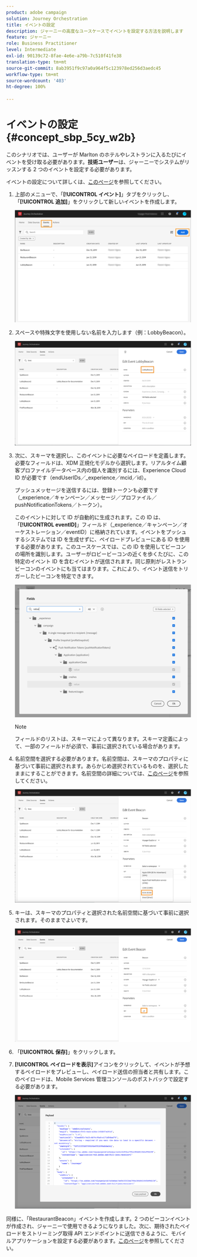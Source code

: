 ```yaml
---
product: adobe campaign
solution: Journey Orchestration
title: イベントの設定
description: ジャーニーの高度なユースケースでイベントを設定する方法を説明します
feature: ジャーニー
role: Business Practitioner
level: Intermediate
exl-id: 90139c72-8fae-4e6e-a79b-7c510f41fe38
translation-type: tm+mt
source-git-commit: 8ab3951f9c97a0a964f5c123978ed256d3aedc45
workflow-type: tm+mt
source-wordcount: '403'
ht-degree: 100%

---
```


# イベントの設定 {#concept_sbp_5cy_w2b}

このシナリオでは、ユーザーが Marlton のホテルやレストランに入るたびにイベントを受け取る必要があります。**技術ユーザー**&#x200B;は、ジャーニーでシステムがリッスンする 2 つのイベントを設定する必要があります。

イベントの設定について詳しくは、[このページ](../event/about-events.md)を参照してください。

1. 上部のメニューで、「**[!UICONTROL イベント]**」タブをクリックし、「**[!UICONTROL 追加]**」をクリックして新しいイベントを作成します。

   ![](../assets/journeyuc1_1.png)

1. スペースや特殊文字を使用しない名前を入力します（例：LobbyBeacon）。

   ![](../assets/journeyuc2_1.png)

1. 次に、スキーマを選択し、このイベントに必要なペイロードを定義します。必要なフィールドは、XDM 正規化モデルから選択します。リアルタイム顧客プロファイルデータベース内の個人を識別するには、Experience Cloud ID が必要です（endUserIDs／_experience／mcid／id）。

   プッシュメッセージを送信するには、登録トークンも必要です（_experience／キャンペーン／メッセージ／プロファイル／pushNotificationTokens／トークン）。

   このイベントに対して ID が自動的に生成されます。この ID は、「**[!UICONTROL eventID]**」フィールド（_experience／キャンペーン／オーケストレーション／eventID）に格納されています。イベントをプッシュするシステムでは ID を生成せずに、ペイロードプレビューにある ID を使用する必要があります。このユースケースでは、この ID を使用してビーコンの場所を識別します。ユーザーがロビービーコンの近くを歩くたびに、この特定のイベント ID を含むイベントが送信されます。同じ原則がレストランビーコンのイベントにも当てはまります。これにより、イベント送信をトリガーしたビーコンを特定できます。

   ![](../assets/journeyuc2_2.png)

   >[!NOTE]
   >
   >フィールドのリストは、スキーマによって異なります。スキーマ定義によって、一部のフィールドが必須で、事前に選択されている場合があります。

1. 名前空間を選択する必要があります。名前空間は、スキーマのプロパティに基づいて事前に選択されます。あらかじめ選択されているものを、選択したままにすることができます。名前空間の詳細については、[このページ](../event/selecting-the-namespace.md)を参照してください。

   ![](../assets/journeyuc2_4.png)

1. キーは、スキーマのプロパティと選択された名前空間に基づいて事前に選択されます。そのままでよいです。

   ![](../assets/journeyuc2_4bis.png)

1. 「**[!UICONTROL 保存]**」をクリックします。

1. **[!UICONTROL ペイロードを表示]**&#x200B;アイコンをクリックして、イベントが予想するペイロードをプレビューし、ペイロード送信の担当者と共有します。このペイロードは、Mobile Services 管理コンソールのポストバックで設定する必要があります。

   ![](../assets/journeyuc2_5.png)

同様に、「RestaurantBeacon」イベントを作成します。2 つのビーコンイベントが作成され、ジャーニーで使用できるようになりました。次に、期待されたペイロードをストリーミング取得 API エンドポイントに送信できるように、モバイルアプリケーションを設定する必要があります。[このページ](../event/additional-steps-to-send-events-to-journey-orchestration.md)を参照してください。
